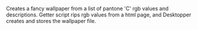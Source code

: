 Creates a fancy wallpaper from a list of pantone 'C' rgb values and descriptions.
Getter script rips rgb values from a html page, and Desktopper creates and stores the wallpaper file.
